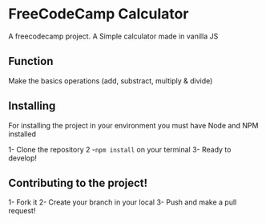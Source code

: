 # FreeCodeCamp Calculator

A freecodecamp project. A  Simple calculator made in vanilla JS

## Function

Make the basics operations (add, substract, multiply & divide)


## Installing 

For installing the project in your environment you must have Node and NPM installed  

1- Clone the repository
2 -`npm install` on your terminal
3- Ready to develop!


## Contributing to the project!

1- Fork it 
2- Create your branch in your local
3- Push and make a pull request!
